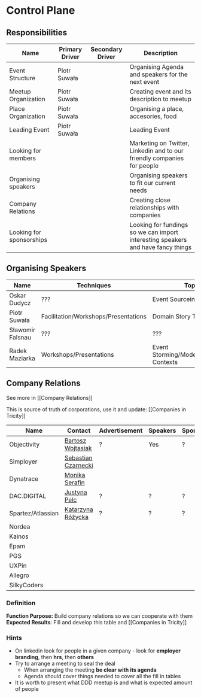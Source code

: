# Control Plane

## Responsibilities

| Name                     | Primary Driver | Secondary Driver | Description                                                                      |
|--------------------------|----------------|------------------|----------------------------------------------------------------------------------|
| Event Structure          | Piotr Suwała   |                  | Organising Agenda and speakers for the next event                                |
| Meetup Organization      | Piotr Suwała   |                  | Creating event and its description to meetup                                     |
| Place Organization       | Piotr Suwała   |                  | Organising a place, accesories, food                                             |
| Leading Event            | Piotr Suwała   |                  | Leading Event                                                                    |
| Looking for members      |                |                  | Marketing on Twitter, Linkedin and to our friendly companies for people          |
| Organising speakers      |                |                  | Organising speakers to fit our current needs                                     |
| Company Relations        |                |                  | Creating close relationships with companies                                      |
| Looking for sponsorships |                |                  | Looking for fundings so we can import interesting speakers and have fancy things |


## Organising Speakers

| Name             | Techniques                           | Topics                                    | City    | Payment           |
| -------------    | ----------                           | ---------------                           | ----    | ----------------  |
| Oskar Dudycz     | ???                                  | Event Sourceing                           | ???     | Expense Coverage? |
| Piotr Suwała     | Facilitation/Workshops/Presentations | Domain Story Telling                      | Tricity | None              |
| Sławomir Falsnau | ???                                  | ???                                       | Tricity | None?             |
| Radek Maziarka   | Workshops/Presentations              | Event Storming/Modelling/Bounded Contexts | ???     | Expense Coverage  |


## Company Relations

See more in [[Company Relations]]

This is source of truth of corporations, use it and update: [[Companies in Tricity]]

| Name                   | Contact                                                                                     | Advertisement | Speakers | Sponsorships | Place  |
| ---------------------- | ------------------------------------------------------------------------------------------- | ------------- | -------- | ------------ | ------ |
| Objectivity            | [Bartosz Wojtasiak](https://www.linkedin.com/in/bartosz-wojtasiak-61ab72115/)               | ?             | Yes      | ?            | Maybe  |
| Simployer              | [Sebastian Czarnecki](https://www.linkedin.com/in/sebastian-czarnecki-b7b4b782/)            |               |          |              |        |
| Dynatrace              | [Monika Serafin](https://www.linkedin.com/in/monikaserafin/)                                |               |          |              | Yes    |
| DAC.DIGITAL            | [Justyna Pelc](Justyna.pelc%dac.digital)                                                    | ?             | ?        | ?            | ?      |
| Spartez/Atlassian      | [Katarzyna Różycka](https://www.linkedin.com/in/katarzyna-r%C3%B3%C5%BCycka-57060b12a/)     | ?             | ?        | ?            | No     |
| Nordea                 |                                                                                             |               |          |              |        |
| Kainos                 |                                                                                             |               |          |              |        |
| Epam                   |                                                                                             |               |          |              |        |
| PGS                    |                                                                                             |               |          |              |        |
| UXPin                  |                                                                                             |               |          |              |        |
| Allegro                |                                                                                             |               |          |              |        |
| SilkyCoders            |                                                                                             |               |          |              |        |

### Definition

**Function Purpose:** Build company relations so we can cooperate with them
**Expected Results**: Fill and develop this table and [[Companies in Tricity]]

### Hints
- On linkedin look for people in a given company - look for **employer branding**, then **hrs**, then **others**
- Try to arrange a meeting to seal the deal
	- When arranging the meeting **be clear with its agenda**
	- Agenda should cover things needed to cover all the fill in tables
- It is worth to present what DDD meetup is and what is expected amount of people

